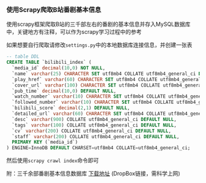 ### 使用Scrapy爬取B站番剧基本信息

使用scrapy框架爬取B站的三千部左右的番剧的基本信息并存入MySQL数据库中，关键地方有注释，可以作为scrapy学习过程中的参考

如果想要自行爬取请修改`settings.py`中的本地数据库连接信息，并创建一张表

```sql
-- table DDL
CREATE TABLE `bilibili_index` (
  `media_id` decimal(10,0) NOT NULL,
  `name` varchar(25) CHARACTER SET utf8mb4 COLLATE utf8mb4_general_ci DEFAULT NULL,
  `play_href` varchar(60) CHARACTER SET utf8mb4 COLLATE utf8mb4_general_ci DEFAULT NULL,
  `cover_url` varchar(100) CHARACTER SET utf8mb4 COLLATE utf8mb4_general_ci DEFAULT NULL,
  `pub_time` decimal(10,0) DEFAULT NULL,
  `watch_number` varchar(10) CHARACTER SET utf8mb4 COLLATE utf8mb4_general_ci DEFAULT NULL,
  `followed_number` varchar(10) CHARACTER SET utf8mb4 COLLATE utf8mb4_general_ci DEFAULT NULL,
  `bilibili_score` decimal(2,1) DEFAULT NULL,
  `detailed_url` varchar(60) CHARACTER SET utf8mb4 COLLATE utf8mb4_general_ci DEFAULT NULL,
  `desc` varchar(900) COLLATE utf8mb4_general_ci DEFAULT NULL,
  `tags` varchar(100) COLLATE utf8mb4_general_ci DEFAULT NULL,
  `cv` varchar(200) COLLATE utf8mb4_general_ci DEFAULT NULL,
  `staff` varchar(200) COLLATE utf8mb4_general_ci DEFAULT NULL,
  PRIMARY KEY (`media_id`)
) ENGINE=InnoDB DEFAULT CHARSET=utf8mb4 COLLATE=utf8mb4_general_ci;
```

然后使用`scrapy crawl index`命令即可

附：三千余部番剧基本信息数据库 [下载地址](https://www.dropbox.com/s/wg09t0qx7ypt70k/bilibili_index.sql?dl=0) (DropBox链接，需科学上网)


